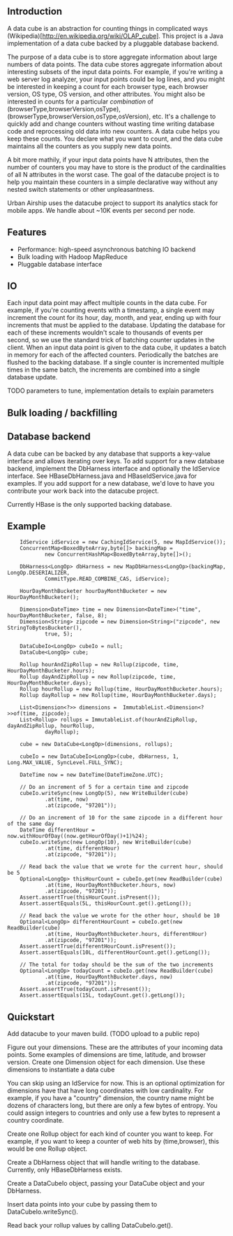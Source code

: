 ## Introduction

A data cube is an abstraction for counting things in complicated ways (Wikipedia)[http://en.wikipedia.org/wiki/OLAP_cube]. This project is a Java implementation of a data cube backed by a pluggable database backend.

The purpose of a data cube is to store aggregate information about large numbers of data points. The data cube stores aggregate information about interesting subsets of the input data points. For example, if you're writing a web server log analyzer, your input points could be log lines, and you might be interested in keeping a count for each browser type, each browser version, OS type, OS version, and other attributes. You might also be interested in counts for a particular *combination* of (browserType,browserVersion,osType), (browserType,browserVersion,osType,osVersion), etc. It's a challenge to quickly add and change counters without wasting time writing database code and reprocessing old data into new counters. A data cube helps you keep these counts. You declare what you want to count, and the data cube maintains all the counters as you supply new data points.

A bit more mathily, if your input data points have N attributes, then the number of counters you may have to store is the product of the cardinalities of all N attributes in the worst case. The goal of the datacube project is to help you maintain these counters in a simple declarative way without any nested switch statements or other unpleasantness.

Urban Airship uses the datacube project to support its analytics stack for mobile apps. We handle about ~10K events per second per node.

## Features
 - Performance: high-speed asynchronous batching IO backend
 - Bulk loading with Hadoop MapReduce
 - Pluggable database interface


## IO

Each input data point may affect multiple counts in the data cube. For example, if you're counting events with a timestamp, a single event may increment the count for its hour, day, month, and year, ending up with four increments that must be applied to the database. Updating the database for each of these increments wouldn't scale to thousands of events per second, so we use the standard trick of batching counter updates in the client. When an input data point is given to the data cube, it updates a batch in memory for each of the affected counters. Periodically the batches are flushed to the backing database. If a single counter is incremented multiple times in the same batch, the increments are combined into a single database update.

TODO parameters to tune, implementation details to explain parameters

## Bulk loading / backfilling


## Database backend

A data cube can be backed by any database that supports a key-value interface and allows iterating over keys. To add support for a new database backend, implement the DbHarness interface and optionally the IdService interface. See HBaseDbHarness.java and HBaseIdService.java for examples. If you add support for a new database, we'd love to have you contribute your work back into the datacube project.

Currently HBase is the only supported backing database.

## Example

        IdService idService = new CachingIdService(5, new MapIdService());
        ConcurrentMap<BoxedByteArray,byte[]> backingMap = 
                new ConcurrentHashMap<BoxedByteArray,byte[]>();
        
        DbHarness<LongOp> dbHarness = new MapDbHarness<LongOp>(backingMap, LongOp.DESERIALIZER, 
                CommitType.READ_COMBINE_CAS, idService);

        HourDayMonthBucketer hourDayMonthBucketer = new HourDayMonthBucketer();

        Dimension<DateTime> time = new Dimension<DateTime>("time", hourDayMonthBucketer, false, 8);
        Dimension<String> zipcode = new Dimension<String>("zipcode", new StringToBytesBucketer(), 
                true, 5);
        
        DataCubeIo<LongOp> cubeIo = null;
        DataCube<LongOp> cube;
        
        Rollup hourAndZipRollup = new Rollup(zipcode, time, HourDayMonthBucketer.hours);
        Rollup dayAndZipRollup = new Rollup(zipcode, time, HourDayMonthBucketer.days);
        Rollup hourRollup = new Rollup(time, HourDayMonthBucketer.hours);
        Rollup dayRollup = new Rollup(time, HourDayMonthBucketer.days);
        
        List<Dimension<?>> dimensions =  ImmutableList.<Dimension<?>>of(time, zipcode);
        List<Rollup> rollups = ImmutableList.of(hourAndZipRollup, dayAndZipRollup, hourRollup,
                dayRollup);
        
        cube = new DataCube<LongOp>(dimensions, rollups);

        cubeIo = new DataCubeIo<LongOp>(cube, dbHarness, 1, Long.MAX_VALUE, SyncLevel.FULL_SYNC);
        
        DateTime now = new DateTime(DateTimeZone.UTC);
        
        // Do an increment of 5 for a certain time and zipcode
        cubeIo.writeSync(new LongOp(5), new WriteBuilder(cube)
                .at(time, now)
                .at(zipcode, "97201"));
        
        // Do an increment of 10 for the same zipcode in a different hour of the same day
        DateTime differentHour = now.withHourOfDay((now.getHourOfDay()+1)%24);
        cubeIo.writeSync(new LongOp(10), new WriteBuilder(cube)
                .at(time, differentHour)
                .at(zipcode, "97201"));

        // Read back the value that we wrote for the current hour, should be 5 
        Optional<LongOp> thisHourCount = cubeIo.get(new ReadBuilder(cube)
                .at(time, HourDayMonthBucketer.hours, now)
                .at(zipcode, "97201"));
        Assert.assertTrue(thisHourCount.isPresent());
        Assert.assertEquals(5L, thisHourCount.get().getLong());
        
        // Read back the value we wrote for the other hour, should be 10
        Optional<LongOp> differentHourCount = cubeIo.get(new ReadBuilder(cube)
                .at(time, HourDayMonthBucketer.hours, differentHour)
                .at(zipcode, "97201"));
        Assert.assertTrue(differentHourCount.isPresent());
        Assert.assertEquals(10L, differentHourCount.get().getLong());

        // The total for today should be the sum of the two increments
        Optional<LongOp> todayCount = cubeIo.get(new ReadBuilder(cube)
                .at(time, HourDayMonthBucketer.days, now)
                .at(zipcode, "97201"));
        Assert.assertTrue(todayCount.isPresent());
        Assert.assertEquals(15L, todayCount.get().getLong());

## Quickstart

Add datacube to your maven build. (TODO upload to a public repo)

Figure out your dimensions. These are the attributes of your incoming data points. Some examples of dimensions are time, latitude, and browser version. Create one Dimension object for each dimension. Use these dimensions to instantiate a data cube

You can skip using an IdService for now. This is an optional optimization for dimensions have that have long coordinates with low cardinality. For example, if you have a "country" dimension, the country name might be dozens of characters long, but there are only a few bytes of entropy. You could assign integers to countries and only use a few bytes to represent a country coordinate.

Create one Rollup object for each kind of counter you want to keep. For example, if you want to keep a counter of web hits by (time,browser), this would be one Rollup object.

Create a DbHarness object that will handle writing to the database. Currently, only HBaseDbHarness exists.

Create a DataCubeIo object, passing your DataCube object and your DbHarness.

Insert data points into your cube by passing them to DataCubeIo.writeSync().

Read back your rollup values by calling DataCubeIo.get().
